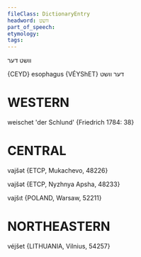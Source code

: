 ```yaml
---
fileClass: DictionaryEntry
headword: וושט
part_of_speech: 
etymology: 
tags: 
---
```

וושט
דער

{CEYD}
esophagus {VÉYShET} דער וושט

WESTERN
========

weischet 'der Schlund' {Friedrich 1784: 38}

CENTRAL
========

vajšət {ETCP, Mukachevo, 48226}

vajšət {ETCP, Nyzhnya Apsha, 48233}

vajšɩt {POLAND, Warsaw, 52211}

NORTHEASTERN
==============

véjšet {LITHUANIA, Vilnius, 54257}